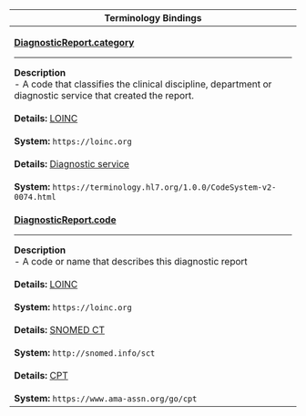 |Terminology Bindings|
|---|
|<p>**[DiagnosticReport.category](https://www.hl7.org/fhir/diagnosticreport-definitions.html#DiagnosticReport.category)**<hr>**Description**<br>- A code that classifies the clinical discipline, department or diagnostic service that created the report.<br><br>**Details:** [LOINC](https://hl7.org/fhir/R4/loinc.html)<br><br>**System:** `https://loinc.org`<br><br>**Details:** [Diagnostic service](https://terminology.hl7.org/CodeSystem/v2-0074)<br><br>**System:** `https://terminology.hl7.org/1.0.0/CodeSystem-v2-0074.html`|
|<p>**[DiagnosticReport.code](https://www.hl7.org/fhir/diagnosticreport-definitions.html#DiagnosticReport.code)**<hr>**Description**<br>- A code or name that describes this diagnostic report<br><br>**Details:** [LOINC](https://hl7.org/fhir/R4/loinc.html)<br><br>**System:** `https://loinc.org`<br><br>**Details:** [SNOMED CT](https://hl7.org/fhir/R4/snomedct.html)<br><br>**System:** `http://snomed.info/sct`<br><br>**Details:** [CPT](https://hl7.org/fhir/R4/cpt.html)<br><br>**System:** `https://www.ama-assn.org/go/cpt`|